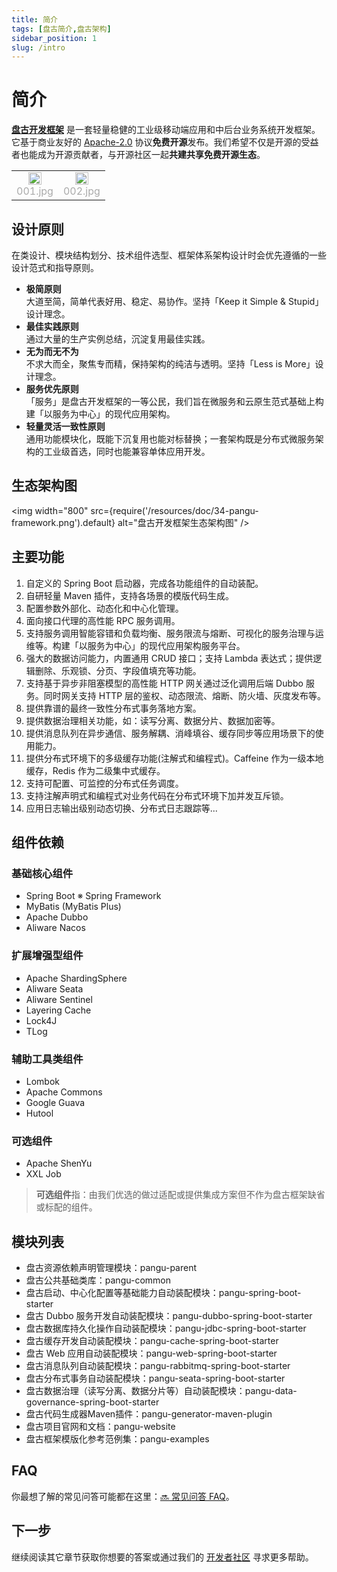 ```yaml
---
title: 简介
tags: [盘古简介,盘古架构]
sidebar_position: 1
slug: /intro
---
```


# 简介

<head>
  <title>盘古开发框架简介</title>
  <meta name="keywords" content="盘古开发框架简介" />
  <meta name="description" content="盘古开发框架是一套轻量稳健的工业级分布式微服务开发治理框架（兼容单体分层架构）" />
</head>

[**盘古开发框架**](/) 是一套轻量稳健的工业级移动端应用和中后台业务系统开发框架。它基于商业友好的 [Apache-2.0](https://www.apache.org/licenses/LICENSE-2.0) 协议**免费开源**发布。我们希望不仅是开源的受益者也能成为开源贡献者，与开源社区一起**共建共享免费开源生态**。

<table rules="none" align="center">
	<tr>
		<td>
			<center>
				<img src="https://img-blog.csdnimg.cn/293b792757c24b8caa1ffba18ce76831.jpg" width="60%" />
				<br/>
				<font color="AAAAAA">001.jpg</font>
			</center>
		</td>
		<td>
			<center>
				<img src="https://img-blog.csdnimg.cn/f70c9b6462314611828f3349942b1227.jpg" width="60%" />
				<br/>
				<font color="AAAAAA">002.jpg</font>
			</center>
		</td>
	</tr>
</table>


## 设计原则

在类设计、模块结构划分、技术组件选型、框架体系架构设计时会优先遵循的一些设计范式和指导原则。

- **极简原则**  
  大道至简，简单代表好用、稳定、易协作。坚持「Keep it Simple & Stupid」设计理念。
- **最佳实践原则**  
  通过大量的生产实例总结，沉淀复用最佳实践。
- **无为而无不为**  
  不求大而全，聚焦专而精，保持架构的纯洁与透明。坚持「Less is More」设计理念。
- **服务优先原则**  
「服务」是盘古开发框架的一等公民，我们旨在微服务和云原生范式基础上构建「以服务为中心」的现代应用架构。
- **轻量灵活一致性原则**  
  通用功能模块化，既能下沉复用也能对标替换；一套架构既是分布式微服务架构的工业级首选，同时也能兼容单体应用开发。
  
## 生态架构图
<img width="800"
  src={require('/resources/doc/34-pangu-framework.png').default}
  alt="盘古开发框架生态架构图" />

## 主要功能
1. 自定义的 Spring Boot 启动器，完成各功能组件的自动装配。
2. 自研轻量 Maven 插件，支持各场景的模版代码生成。
3. 配置参数外部化、动态化和中心化管理。
4. 面向接口代理的高性能 RPC 服务调用。
5. 支持服务调用智能容错和负载均衡、服务限流与熔断、可视化的服务治理与运维等。构建「以服务为中心」的现代应用架构服务平台。
6. 强大的数据访问能力，内置通用 CRUD 接口；支持 Lambda 表达式；提供逻辑删除、乐观锁、分页、字段值填充等功能。
7. 支持基于异步非阻塞模型的高性能 HTTP 网关通过泛化调用后端 Dubbo 服务。同时网关支持 HTTP 层的鉴权、动态限流、熔断、防火墙、灰度发布等。
8. 提供靠谱的最终一致性分布式事务落地方案。
9. 提供数据治理相关功能，如：读写分离、数据分片、数据加密等。
10. 提供消息队列在异步通信、服务解耦、消峰填谷、缓存同步等应用场景下的使用能力。
11. 提供分布式环境下的多级缓存功能(注解式和编程式)。Caffeine 作为一级本地缓存，Redis 作为二级集中式缓存。
12. 支持可配置、可监控的分布式任务调度。
13. 支持注解声明式和编程式对业务代码在分布式环境下加并发互斥锁。
14. 应用日志输出级别动态切换、分布式日志跟踪等...

## 组件依赖
### 基础核心组件
- Spring Boot ※ Spring Framework
- MyBatis (MyBatis Plus)
- Apache Dubbo 
- Aliware Nacos

### 扩展增强型组件
- Apache ShardingSphere
- Aliware Seata 
- Aliware Sentinel
- Layering Cache 
- Lock4J 
- TLog

### 辅助工具类组件
- Lombok
- Apache Commons
- Google Guava
- Hutool

### 可选组件
- Apache ShenYu 
- XXL Job

> **可选组件**指：由我们优选的做过适配或提供集成方案但不作为盘古框架缺省或标配的组件。

## 模块列表
- 盘古资源依赖声明管理模块：pangu-parent
- 盘古公共基础类库：pangu-common
- 盘古启动、中心化配置等基础能力自动装配模块：pangu-spring-boot-starter
- 盘古 Dubbo 服务开发自动装配模块：pangu-dubbo-spring-boot-starter
- 盘古数据库持久化操作自动装配模块：pangu-jdbc-spring-boot-starter
- 盘古缓存开发自动装配模块：pangu-cache-spring-boot-starter
- 盘古 Web 应用自动装配模块：pangu-web-spring-boot-starter
- 盘古消息队列自动装配模块：pangu-rabbitmq-spring-boot-starter
- 盘古分布式事务自动装配模块：pangu-seata-spring-boot-starter
- 盘古数据治理（读写分离、数据分片等）自动装配模块：pangu-data-governance-spring-boot-starter
- 盘古代码生成器Maven插件：pangu-generator-maven-plugin
- 盘古项目官网和文档：pangu-website
- 盘古框架模版化参考范例集：pangu-examples

## FAQ 
你最想了解的常见问答可能都在这里：[:soon: 常见问答 FAQ](/docs/faq)。

## 下一步
继续阅读其它章节获取你想要的答案或通过我们的 [开发者社区](/docs/community) 寻求更多帮助。
